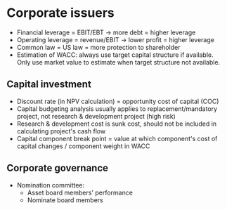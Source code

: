 # Corporate issuers
- Financial leverage = EBIT/EBT -> more debt = higher leverage
- Operating leverage = revenue/EBIT -> lower profit = higher leverage
- Common law = US law = more protection to shareholder
- Estimation of WACC: always use target capital structure if available.
Only use market value to estimate when target structure not available.
## Capital investment
- Discount rate (in NPV calculation) = opportunity cost of capital (COC)
- Capital budgeting analysis usually applies to replacement/mandatory project, not research & development project (high risk)
- Research & development cost is sunk cost, should not be included in calculating project's cash flow
- Capital component break point = value at which component's cost of capital changes / component weight in WACC
## Corporate governance
- Nomination committee:
  - Asset board members' performance
  - Nominate board members